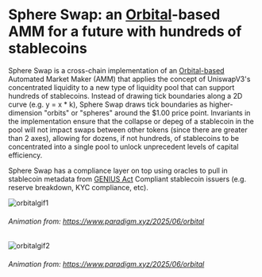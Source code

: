 # Sphere Swap: an [Orbital](https://www.paradigm.xyz/2025/06/orbital)-based AMM for a future with hundreds of stablecoins

Sphere Swap is a cross-chain implementation of an [Orbital-based](https://www.paradigm.xyz/2025/06/orbital) Automated Market Maker (AMM) that applies the concept of UniswapV3's concentrated liquidity to a new type of liquidity pool that can support hundreds of stablecoins. Instead of drawing tick boundaries along a 2D curve (e.g. y = x * k), Sphere Swap draws tick boundaries as higher-dimension "orbits" or "spheres" around the $1.00 price point. Invariants in the implementation ensure that the collapse or depeg of a stablecoin in the pool will not impact swaps between other tokens (since there are greater than 2 axes), allowing for dozens, if not hundreds, of stablecoins to be concentrated into a single pool to unlock unprecedent levels of capital efficiency.

Sphere Swap has a compliance layer on top using oracles to pull in stablecoin metadata from [GENIUS Act](https://en.wikipedia.org/wiki/GENIUS_Act) Compliant stablecoin issuers (e.g. reserve breakdown, KYC compliance, etc). 

![orbitalgif1](https://raw.githubusercontent.com/leeederek/sphere-swap/main/media/orbital-gif-1.gif) 
###### *Animation from: https://www.paradigm.xyz/2025/06/orbital*

![orbitalgif2](https://raw.githubusercontent.com/leeederek/sphere-swap/main/media/orbital-gif-2.gif) 
###### *Animation from: https://www.paradigm.xyz/2025/06/orbital*
